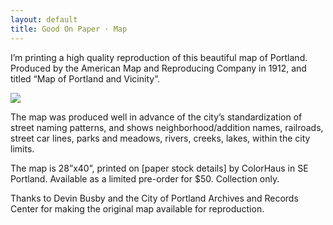 ```yaml
---
layout: default
title: Good On Paper · Map
---
```


I’m printing a high quality reproduction of this beautiful map of Portland. Produced by the American Map and Reproducing Company in 1912, and titled “Map of Portland and Vicinity”.

<img src='http://d.pr/i/1erTB/5um8BEqq+'>

The map was produced well in advance of the city’s standardization of street naming patterns, and shows neighborhood/addition names, railroads, street car lines, parks and meadows, rivers, creeks, lakes, within the city limits.

The map is 28”x40”, printed on [paper stock details] by ColorHaus in SE Portland. Available as a limited pre-order for $50. Collection only.

<form action="/charge" method="POST">
  <script
    src="https://checkout.stripe.com/checkout.js" class="stripe-button"
    data-key="pk_live_b9Cp1LnxYzf87ZEMH4OuSwop"
    data-name="Andy McMillan"
    data-amount="5000"
    data-locale="auto"
		data-shipping-address="true"
		>
  </script>
</form>

Thanks to Devin Busby and the City of Portland Archives and Records Center for making the original map available for reproduction.
